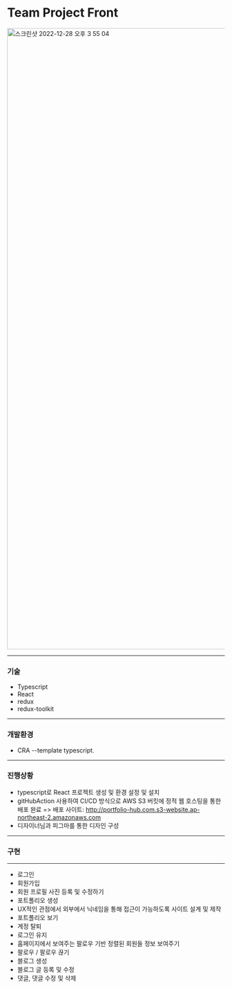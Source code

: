 # Team Project Front

<img width="1437" alt="스크린샷 2022-12-28 오후 3 55 04" src="https://user-images.githubusercontent.com/88185154/212096673-a13fbfbf-1694-4c68-aa6d-7432227a4983.png">


---

### 기술

- Typescript
- React
- redux
- redux-toolkit

---

### 개발환경

- CRA --template typescript.

---

### 진행상황

- typescript로 React 프로젝트 생성 및 환경 설정 및 설치
- gitHubAction 사용하여 CI/CD 방식으로 AWS S3 버킷에 정적 웹 호스팅을 통한 배포 완료 => 배포 사이트: http://portfolio-hub.com.s3-website.ap-northeast-2.amazonaws.com
- 디자이너님과 피그마를 통한 디자인 구성

--- 

### 구현

---

- 로그인
- 회원가입
- 회원 프로필 사진 등록 및 수정하기
- 포트폴리오 생성
- UX적인 관점에서 외부에서 닉네임을 통해 접근이 가능하도록 사이트 설계 및 제작
- 포트폴리오 보기
- 계정 탈퇴
- 로그인 유지
- 홈페이지에서 보여주는 팔로우 기반 정렬된 회원들 정보 보여주기
- 팔로우 / 팔로우 끊기
- 블로그 생성
- 블로그 글 등록 및 수정
- 댓글, 댓글 수정 및 삭제
